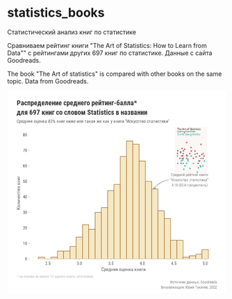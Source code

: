 # statistics_books

Статистический анализ книг по статистике

Сравниваем рейтинг книги "The Art of Statistics: How to Learn from Data"" c рейтингами других 697 книг по статистике. Данные с сайта Goodreads.

The book "The Art of statistics" is compared with other books on the same topic. Data from Goodreads.

![](images/books_ratings.png)
